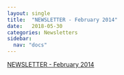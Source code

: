 ```yaml
---
layout: single
title:  "NEWSLETTER - February 2014"
date:   2018-05-30
categories: Newsletters
sidebar:
  nav: "docs"
---
```


[NEWSLETTER - February 2014]({{site.baseurl}}/assets/files/BBSPR_Newsletter_February_2014.pdf)
